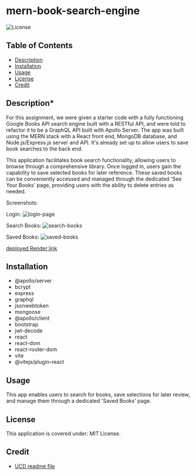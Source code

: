 # mern-book-search-engine

![License](https://img.shields.io/badge/License-MIT_License-lightblue.svg)

## Table of Contents

- [Description](#description)
- [Installation](#installation)
- [Usage](#usage)
- [License](#license)
- [Credit](#credit)

## Description*

For this assignment, we were given a starter code with a fully functioning Google Books API search engine built with a RESTful API, and were told to refactor it to be a GraphQL API built with Apollo Server. The app was built using the MERN stack with a React front end, MongoDB database, and Node.js/Express.js server and API. It's already set up to allow users to save book searches to the back end.

This application facilitates book search functionality, allowing users to browse through a comprehensive library. Once logged in, users gain the capability to save selected books for later reference. These saved books can be conveniently accessed and managed through the dedicated 'See Your Books' page, providing users with the ability to delete entries as needed.

Screenshots: 

Login:
![login-page](https://github.com/Ivana-Djordjevic/mern-book-search-engine/assets/127266659/06f35508-b607-4f7a-bf0a-20664336df67)

Search Books:
![search-books](https://github.com/Ivana-Djordjevic/mern-book-search-engine/assets/127266659/8e200f3e-1a20-4d87-9c7f-2dbdb0697e66)

Saved Books:
![saved-books](https://github.com/Ivana-Djordjevic/mern-book-search-engine/assets/127266659/35297e4d-8951-4cf0-a7c9-a9567648189b)

[deployed Render link](https://mern-book-search-enginesss.onrender.com/)

## Installation

- @apollo/server
- bcrypt
- express
- graphql 
- jsonwebtoken
- mongoose
- @apollo/client
- bootstrap
- jwt-decode
- react
- react-dom
- react-router-dom
- vite
- @vitejs/plugin-react

## Usage

This app enables users to search for books, save selections for later review, and manage them through a dedicated 'Saved Books' page.

## License

This application is covered under: MIT License. 

## Credit

 * [UCD readme file](https://git.bootcampcontent.com/University-of-California---Davis/UCD-VIRT-FSF-PT-09-2023-U-LOLC/-/blob/main/21-MERN/02-Challenge/README.md)
